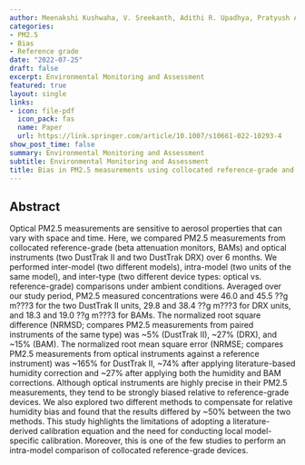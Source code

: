 ```yaml
---
author: Meenakshi Kushwaha, V. Sreekanth, Adithi R. Upadhya, Pratyush Agrawal, Joshua S. Apte, and Julian D. Marshall 
categories:
- PM2.5
- Bias
- Reference grade
date: "2022-07-25"
draft: false
excerpt: Environmental Monitoring and Assessment
featured: true
layout: single
links:
- icon: file-pdf
  icon_pack: fas
  name: Paper
  url: https://link.springer.com/article/10.1007/s10661-022-10293-4
show_post_time: false
summary: Environmental Monitoring and Assessment
subtitle: Environmental Monitoring and Assessment
title: Bias in PM2.5 measurements using collocated reference-grade and optical instruments
---
```



## Abstract

Optical PM2.5 measurements are sensitive to aerosol properties that can vary with space and time. Here, we compared PM2.5 measurements from collocated reference-grade (beta attenuation monitors, BAMs) and optical instruments (two DustTrak II and two DustTrak DRX) over 6 months. We performed inter-model (two different models), intra-model (two units of the same model), and inter-type (two different device types: optical vs. reference-grade) comparisons under ambient conditions. Averaged over our study period, PM2.5 measured concentrations were 46.0 and 45.5 ??g m???3 for the two DustTrak II units, 29.8 and 38.4 ??g m???3 for DRX units, and 18.3 and 19.0 ??g m???3 for BAMs. The normalized root square difference (NRMSD; compares PM2.5 measurements from paired instruments of the same type) was ~5% (DustTrak II), ~27% (DRX), and ~15% (BAM). The normalized root mean square error (NRMSE; compares PM2.5 measurements from optical instruments against a reference instrument) was ~165% for DustTrak II, ~74% after applying literature-based humidity correction and ~27% after applying both the humidity and BAM corrections. Although optical instruments are highly precise in their PM2.5 measurements, they tend to be strongly biased relative to reference-grade devices. We also explored two different methods to compensate for relative humidity bias and found that the results differed by ~50% between the two methods. This study highlights the limitations of adopting a literature-derived calibration equation and the need for conducting local model-specific calibration. Moreover, this is one of the few studies to perform an intra-model comparison of collocated reference-grade devices.


